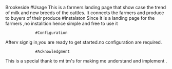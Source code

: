 Brookeside
                 #Usage
This is a farmers landing page that show case the trend of milk  and new breeds of the cattles.
It connects the farmers and produce to buyers of their produce
                #Instalaton 
Since it is a landing page for the farmers ,no instalition hence simple  and free to use it

                 #Configuration
Afterv signig in,you are ready to get started.no configuration are required.

                 #Acknowledgment
This is a special thank to mt tm's for making me understand and implement .
